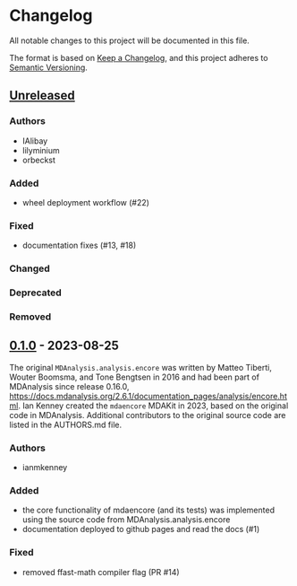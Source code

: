 # Changelog
All notable changes to this project will be documented in this file.

The format is based on [Keep a Changelog](https://keepachangelog.com/en/1.0.0/),
and this project adheres to [Semantic Versioning](https://semver.org/spec/v2.0.0.html).

<!--
The rules for this file:
  * entries are sorted newest-first.
  * summarize sets of changes - don't reproduce every git log comment here.
  * don't ever delete anything.
  * keep the format consistent:
    * do not use tabs but use spaces for formatting
    * 79 char width
    * YYYY-MM-DD date format (following ISO 8601)
  * accompany each entry with github issue/PR number (Issue #xyz)
-->

## [Unreleased]

### Authors
- IAlibay
- lilyminium
- orbeckst

### Added
- wheel deployment workflow (#22)

### Fixed
- documentation fixes (#13, #18)

### Changed
<!-- Changes in existing functionality -->

### Deprecated
<!-- Soon-to-be removed features -->

### Removed
<!-- Removed features -->

## [0.1.0] - 2023-08-25

The original `MDAnalysis.analysis.encore` was written by Matteo Tiberti,
Wouter Boomsma, and Tone Bengtsen in 2016 and had been part of MDAnalysis
since release 0.16.0,
https://docs.mdanalysis.org/2.6.1/documentation_pages/analysis/encore.html.
Ian Kenney created the `mdaencore` MDAKit in 2023, based on the original code
in MDAnalysis. Additional contributors to the original source code are listed
in the AUTHORS.md file.

### Authors
- ianmkenney

### Added
- the core functionality of mdaencore (and its tests) was implemented
  using the source code from MDAnalysis.analysis.encore
- documentation deployed to github pages and read the docs (#1)

### Fixed
- removed ffast-math compiler flag (PR #14)


[Unreleased]: https://github.com/MDAnalysis/mdaencore/compare/0.1.0...HEAD
[0.1.0]: https://github.com/MDAnalysis/mdaencore/releases/tag/0.1.0